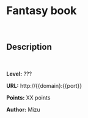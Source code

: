 # Fantasy book

<br>

## Description



<br>

**Level:** ???

**URL:** http://{{domain}:{{port}}

**Points:** XX points

**Author:** Mizu
